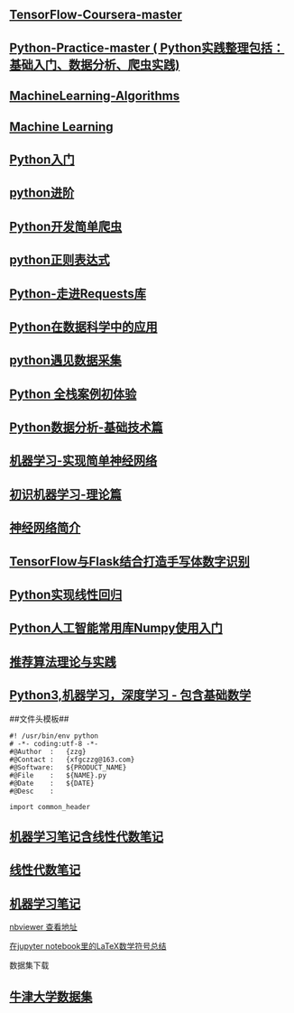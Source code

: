 ## [TensorFlow-Coursera-master](https://github.com/LittleHeap/TensorFlow-Coursera) ##
## [Python-Practice-master ( Python实践整理包括： 基础入门、数据分析、爬虫实践)](https://github.com/LittleHeap/Python-Practice) ##
## [MachineLearning-Algorithms](https://github.com/LittleHeap/MachineLearning-Algorithms) ##
## [Machine Learning](https://blog.csdn.net/willduan1/article/category/6216859) ##


## [Python入门](https://www.imooc.com/learn/177) ##
## [python进阶](https://www.imooc.com/learn/317) ##
## [Python开发简单爬虫](https://www.imooc.com/learn/563) ##
## [python正则表达式](https://www.imooc.com/learn/550) ##
## [Python-走进Requests库](https://www.imooc.com/learn/736) ##
## [Python在数据科学中的应用](https://www.imooc.com/learn/727) ##
## [python遇见数据采集](https://www.imooc.com/learn/712) ##
## [Python 全栈案例初体验](https://www.imooc.com/learn/864) ##
## [Python数据分析-基础技术篇](https://www.imooc.com/learn/843) ##

## [机器学习-实现简单神经网络](https://www.imooc.com/learn/813) ##
## [初识机器学习-理论篇](https://www.imooc.com/learn/717) ##
## [神经网络简介](https://www.imooc.com/learn/930) ##

## [TensorFlow与Flask结合打造手写体数字识别](https://www.imooc.com/learn/994) ##
## [Python实现线性回归](https://www.imooc.com/learn/972) ##
## [Python人工智能常用库Numpy使用入门](https://www.imooc.com/learn/943) ##

## [推荐算法理论与实践](https://www.imooc.com/learn/990) ##

## [Python3,机器学习，深度学习 - 包含基础数学](https://blog.csdn.net/shu15121856/article/category/6832194) ##


##文件头模板##

    #! /usr/bin/env python
    # -*- coding:utf-8 -*-
    #@Author  :   {zzg}
    #@Contact :   {xfgczzg@163.com}
    #@Software:   ${PRODUCT_NAME}
    #@File    :   ${NAME}.py
    #@Date    :   ${DATE}
    #@Desc    :
    
    import common_header
    
    

    
	
## [机器学习笔记含线性代数笔记 ](https://github.com/lijin-THU/notes-machine-learning) ##
## [线性代数笔记 ](https://github.com/zlotus/notes-linear-algebra) ##
## [机器学习笔记](https://github.com/zlotus/notes-LSJU-machine-learning) ##
[nbviewer 查看地址](http://nbviewer.jupyter.org/github/zlotus/notes-LSJU-machine-learning/blob/master/ReadMe.ipynb?flush_cache=true)


[在jupyter notebook里的LaTeX数学符号总结](https://blog.csdn.net/qq_39232265/article/details/78868487)


数据集下载

## [牛津大学数据集](http://www.robots.ox.ac.uk/~vgg/data/) ##